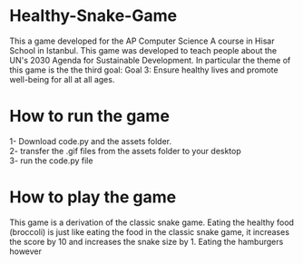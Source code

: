 # Healthy-Snake-Game

This a game developed for the AP Computer Science A course in Hisar School in Istanbul. This game was developed to teach people about the UN's 2030 Agenda for Sustainable Development. In particular the theme of this game is the the third goal: Goal 3: Ensure healthy lives and promote well-being for all at all ages.

# How to run the game
1- Download code.py and the assets folder.                                                                                     
2- transfer the .gif files from the assets folder to your desktop                                                             
3- run the code.py file                                                                                                       



# How to play the game
This game is a derivation of the classic snake game. Eating the healthy food (broccoli) is just like eating the food in the classic snake game, it increases the score by 10 and increases the snake size by 1. Eating the hamburgers however
